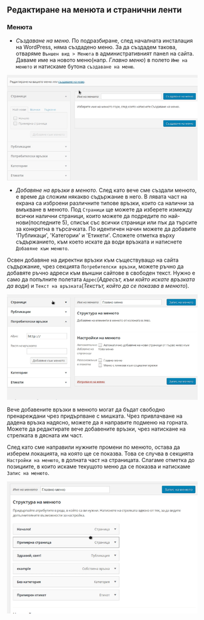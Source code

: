 ## Редактиране на менюта и странични ленти

### Менюта

  - *Създаване на меню.* По подразбиране, след началната инсталация на WordPress, няма създадено меню. За да създадем такова, отваряме `Външен вид > Менюта`
  в административният панел на сайта. Даваме име на новото меню(напр. *Главно меню*) в полето `Име на менюто` и натискаме бутона
  `създаване на меню`.

  ![Създаване на ново меню](assets/menu_creation.gif)

  - *Добавяне на връзки в менюто.* След като вече сме създали менюто, е време да сложим някакво съдържание в него. В лявата част на екрана са изброени различните типове връзки,
  които са налични за вмъкване в менюто. Под `Страници` ще можете да изберете измежду всички налични страници, които можете да подредите по
  най-нови(последните 5), списък със всички страници или пък да търсите за конкретна в търсачката. По идентичен начин можете да добавите 'Публикаци',
  'Категории' и 'Етикети'. Сложете отметка върху съдържанието, към което искате да води връзката и натиснете `Добавяне към менюто`.

  Освен добавяне на директни връзки към съществуващо на сайта съдържание, чрез секцията `Потребителски връзки`, можете ръчно да добавяте ръчно адреси
  към външни сайтове в свободен текст. Нужно е само да попълните полетата `Адрес`(*Адресът, към който искате връзката да води*) и `Текст на връзката`(*Текстът,
  който да се показва в менюто*).

  ![Добавяне на връзки към меню](assets/adding_links.gif)

  Вече добавените връзки в менюто могат да бъдат свободно пренареждани чрез придърпване с мишката. Чрез привлачване на дадена връзка надясно, можете да я направите подменю на горната.
  Можете да редактирате вече добавените връзки, чрез натискане на стрелката в дясната им част.

  След като сме направили нужните промени по менюто, остава да изберем локацията, на която ще се показва. Това се случва в секцията `Настройки на менюто`, в долната част на страницата.
  Слагаме отметка до позициите, в които искаме текущото меню да се показва и натискаме `Запис на менюто`.

  ![Пренареждане и запазване на меню](assets/menu_ordering_and_saving.gif)
